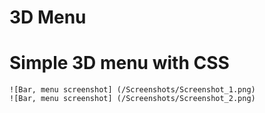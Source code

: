 # 3D Menu

<h1>Simple 3D menu with CSS</h1>

    ![Bar, menu screenshot] (/Screenshots/Screenshot_1.png)
    ![Bar, menu screenshot] (/Screenshots/Screenshot_2.png)